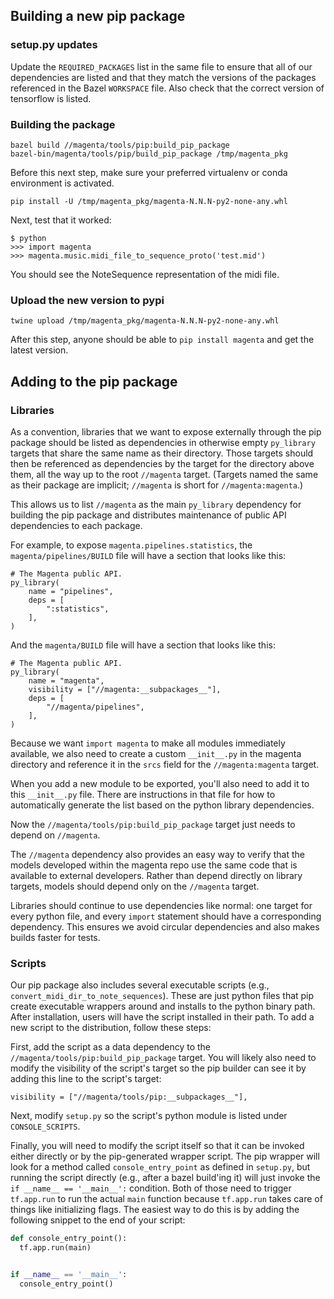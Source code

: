 ## Building a new pip package

### setup.py updates
Update the `REQUIRED_PACKAGES` list in the same file to ensure that all of our
dependencies are listed and that they match the versions of the packages
referenced in the Bazel `WORKSPACE` file. Also check that the correct version of
tensorflow is listed.

### Building the package
```
bazel build //magenta/tools/pip:build_pip_package
bazel-bin/magenta/tools/pip/build_pip_package /tmp/magenta_pkg
```

Before this next step, make sure your preferred virtualenv or conda environment
is activated.

```
pip install -U /tmp/magenta_pkg/magenta-N.N.N-py2-none-any.whl
```

Next, test that it worked:

```
$ python
>>> import magenta
>>> magenta.music.midi_file_to_sequence_proto('test.mid')
```

You should see the NoteSequence representation of the midi file.

### Upload the new version to pypi
```
twine upload /tmp/magenta_pkg/magenta-N.N.N-py2-none-any.whl
```

After this step, anyone should be able to `pip install magenta` and get the
latest version.

## Adding to the pip package

### Libraries

As a convention, libraries that we want to expose externally through the pip
package should be listed as dependencies in otherwise empty `py_library`
targets that share the same name as their directory. Those targets should then
be referenced as dependencies by the target for the directory above them, all
the way up to the root `//magenta` target. (Targets named the same as their
package are implicit; `//magenta` is short for `//magenta:magenta`.)

This allows us to list `//magenta` as the main `py_library` dependency for
building the pip package and distributes maintenance of public API dependencies
to each package.

For example, to expose `magenta.pipelines.statistics`, the
`magenta/pipelines/BUILD` file will have a section that looks like this:

```
# The Magenta public API.
py_library(
    name = "pipelines",
    deps = [
        ":statistics",
    ],
)
```

And the `magenta/BUILD` file will have a section that looks like this:

```
# The Magenta public API.
py_library(
    name = "magenta",
    visibility = ["//magenta:__subpackages__"],
    deps = [
        "//magenta/pipelines",
    ],
)
```

Because we want `import magenta` to make all modules immediately available,
we also need to create a custom `__init__.py` in the magenta directory and
reference it in the `srcs` field for the `//magenta:magenta` target.

When you add a new module to be exported, you'll also need to add it to this
`__init__.py` file. There are instructions in that file for how to
automatically generate the list based on the python library dependencies.

Now the `//magenta/tools/pip:build_pip_package` target just needs to depend on
`//magenta`.

The `//magenta` dependency also provides an easy way to verify that the models
developed within the magenta repo use the same code that is available to
external developers. Rather than depend directly on library targets, models
should depend only on the `//magenta` target.

Libraries should continue to use dependencies like normal: one target for every
python file, and every `import` statement should have a corresponding
dependency. This ensures we avoid circular dependencies and also makes builds
faster for tests.

### Scripts

Our pip package also includes several executable scripts (e.g.,
`convert_midi_dir_to_note_sequences`). These are just python files that pip
create executable wrappers around and installs to the python binary path. After
installation, users will have the script installed in their path. To add a new
script to the distribution, follow these steps:

First, add the script as a data dependency to the
`//magenta/tools/pip:build_pip_package` target. You will likely also need to
modify the visibility of the script's target so the pip builder can see it by
adding this line to the script's target:

```
visibility = ["//magenta/tools/pip:__subpackages__"],
```

Next, modify `setup.py` so the script's python module is listed under
`CONSOLE_SCRIPTS`.

Finally, you will need to modify the script itself so that it can be invoked
either directly or by the pip-generated wrapper script. The pip wrapper will
look for a method called `console_entry_point` as defined in `setup.py`, but
running the script directly (e.g., after a bazel build'ing it) will just invoke
the `if __name__ == '__main__':` condition. Both of those need to trigger
`tf.app.run` to run the actual `main` function because `tf.app.run` takes care
of things like initializing flags. The easiest way to do this is by adding the
following snippet to the end of your script:

```python
def console_entry_point():
  tf.app.run(main)


if __name__ == '__main__':
  console_entry_point()
```
